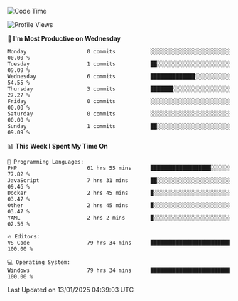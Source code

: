 <!--START_SECTION:waka-->
![Code Time](http://img.shields.io/badge/Code%20Time-3%2C852%20hrs%2031%20mins-blue)

![Profile Views](http://img.shields.io/badge/Profile%20Views-75-blue)

📅 **I'm Most Productive on Wednesday** 

```text
Monday                   0 commits           ░░░░░░░░░░░░░░░░░░░░░░░░░   00.00 % 
Tuesday                  1 commits           ██░░░░░░░░░░░░░░░░░░░░░░░   09.09 % 
Wednesday                6 commits           ██████████████░░░░░░░░░░░   54.55 % 
Thursday                 3 commits           ███████░░░░░░░░░░░░░░░░░░   27.27 % 
Friday                   0 commits           ░░░░░░░░░░░░░░░░░░░░░░░░░   00.00 % 
Saturday                 0 commits           ░░░░░░░░░░░░░░░░░░░░░░░░░   00.00 % 
Sunday                   1 commits           ██░░░░░░░░░░░░░░░░░░░░░░░   09.09 % 
```


📊 **This Week I Spent My Time On** 

```text
💬 Programming Languages: 
PHP                      61 hrs 55 mins      ███████████████████░░░░░░   77.82 % 
JavaScript               7 hrs 31 mins       ██░░░░░░░░░░░░░░░░░░░░░░░   09.46 % 
Docker                   2 hrs 45 mins       █░░░░░░░░░░░░░░░░░░░░░░░░   03.47 % 
Other                    2 hrs 45 mins       █░░░░░░░░░░░░░░░░░░░░░░░░   03.47 % 
YAML                     2 hrs 2 mins        █░░░░░░░░░░░░░░░░░░░░░░░░   02.56 % 

🔥 Editors: 
VS Code                  79 hrs 34 mins      █████████████████████████   100.00 % 

💻 Operating System: 
Windows                  79 hrs 34 mins      █████████████████████████   100.00 % 
```


 Last Updated on 13/01/2025 04:39:03 UTC
<!--END_SECTION:waka-->
